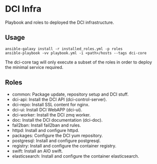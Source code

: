 # DCI Infra

Playbook and roles to deployed the DCI infrastructure.

## Usage

```console
ansible-galaxy install -r installed_roles.yml -p roles
ansible-playbook -vv playbook.yml -i <path>/hosts --tags dci-core
```

The dci-core tag will only execute a subset of the roles in order to
deploy the minimal service required.

## Roles

- common: Package update, repository setup and DCI stuff.
- dci-api: Install the DCI API (dci-control-server).
- dci-repo: Install SSL content for nginx.
- dci-ui: Install DCI WebAPP (dci-ui).
- dci-worker: Install the DCI zmq worker.
- doc: Install the DCI documentation (dci-doc).
- fail2ban: Install fail2ban and rules.
- httpd: Install and configure httpd.
- packages: Configure the DCI yum repository.
- postgresql: Install and configure postgresql.
- registry: Install and configure the container registry.
- swift: Install an AIO swift.
- elasticsearch: Install and configure the container elasticsearch.
